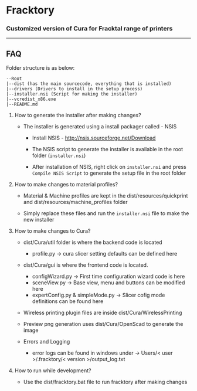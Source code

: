 # Fracktory
### Customized version of Cura for Fracktal range of printers

---

## FAQ

Folder structure is as below:

    --Root
    |--dist (has the main sourcecode, everything that is installed)
    |--drivers (Drivers to install in the setup process)
    |--installer.nsi (Script for making the installer)
    |--vcredist_x86.exe
    |--README.md


1. How to generate the installer after making changes?

    + The installer is generated using a install packager called - NSIS

        + Install NSIS	- http://nsis.sourceforge.net/Download

        + The NSIS script to generate the installer is available in the root folder (`installer.nsi`)

        + After installation of NSIS, right click on `installer.nsi` and press `Compile NSIS Script` to generate the setup file in the root folder

2. How to make changes to material profiles?

    + Material & Machine profiles are kept in the dist/resources/quickprint and dist/resources/machine_profiles folder

    + Simply replace these files and run the `installer.nsi` file to make the new installer

3. How to make changes to Cura?

    + dist/Cura/util folder is where the backend code is located
        + profile.py -> cura slicer setting defaults can be defined here

    + dist/Cura/gui is where the frontend code is located.
        + configWizard.py -> First time configuration wizard code is here
        + sceneView.py -> Base view, menu and buttons can be modified here
        + expertConfig.py & simpleMode.py -> Slicer cofig mode definitions can be found here

    + Wireless printing plugin files are inside dist/Cura/WirelessPrinting

    + Preview png generation uses dist/Cura/OpenScad to generate the image


    + Errors and Logging
        + error logs can be found in windows under -> Users/< user >/.fracktory/< version >/output_log.txt

4. How to run while development?
    + Use the dist/fracktory.bat file to run fracktory after making changes
